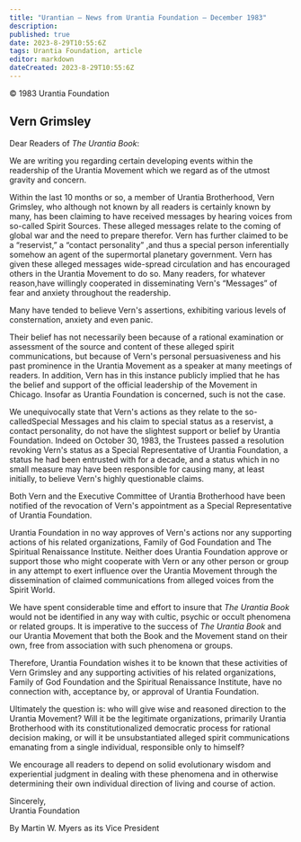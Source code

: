 ```yaml
---
title: "Urantian — News from Urantia Foundation — December 1983"
description: 
published: true
date: 2023-8-29T10:55:6Z
tags: Urantia Foundation, article
editor: markdown
dateCreated: 2023-8-29T10:55:6Z
---
```


<p class="v-card v-sheet theme--light gray lighten-3 px-2">© 1983 Urantia Foundation</p>


## Vern Grimsley

Dear Readers of _The Urantia Book_:

We are writing you regarding certain developing events within the readership of the Urantia Movement which we regard as of the utmost gravity and concern.

Within the last 10 months or so, a member of Urantia Brotherhood, Vern Grimsley, who although not known by all readers is certainly known by many, has been claiming to have received messages by hearing voices from so-called Spirit Sources. These alleged messages relate to the coming of global war and the need to prepare therefor. Vern has further claimed to be a “reservist,” a “contact personality” ,and thus a special person inferentially somehow an agent of the supermortal planetary government. Vern has given these alleged messages wide-spread circulation and has encouraged others in the Urantia Movement to do so. Many readers, for whatever reason,have willingly cooperated in disseminating Vern's “Messages” of fear and anxiety throughout the readership.

Many have tended to believe Vern's assertions, exhibiting various levels of consternation, anxiety and even panic.

Their belief has not necessarily been because of a rational examination or assessment of the source and content of these alleged spirit communications, but because of Vern's personal persuasiveness and his past prominence in the Urantia Movement as a speaker at many meetings of readers. In addition, Vern has in this instance publicly implied that he has the belief and support of the official leadership of the Movement in Chicago. Insofar as Urantia Foundation is concerned, such is not the case.

We unequivocally state that Vern's actions as they relate to the so-calledSpecial Messages and his claim to special status as a reservist, a contact personality, do not have the slightest support or belief by Urantia Foundation. Indeed on October 30, 1983, the Trustees passed a resolution revoking Vern's status as a Special Representative of Urantia Foundation, a status he had been entrusted with for a decade, and a status which in no small measure may have been responsible for causing many, at least initially, to believe Vern's highly questionable claims.

Both Vern and the Executive Committee of Urantia Brotherhood have been notified of the revocation of Vern's appointment as a Special Representative of Urantia Foundation.

Urantia Foundation in no way approves of Vern's actions nor any supporting actions of his related organizations, Family of God Foundation and The Spiritual Renaissance Institute. Neither does Urantia Foundation approve or support those who might cooperate with Vern or any other person or group in any attempt to exert influence over the Urantia Movement through the dissemination of claimed communications from alleged voices from the Spirit World.

We have spent considerable time and effort to insure that _The Urantia Book_ would not be identified in any way with cultic, psychic or occult phenomena or related groups. It is imperative to the success of _The Urantia Book_ and our Urantia Movement that both the Book and the Movement stand on their own, free from association with such phenomena or groups.

Therefore, Urantia Foundation wishes it to be known that these activities of Vern Grimsley and any supporting activities of his related organizations, Family of God Foundation and the Spiritual Renaissance Institute, have no connection with, acceptance by, or approval of Urantia Foundation.

Ultimately the question is: who will give wise and reasoned direction to the Urantia Movement? Will it be the legitimate organizations, primarily Urantia Brotherhood with its constitutionalized democratic process for rational decision making, or will it be unsubstantiated alleged spirit communications emanating from a single individual, responsible only to himself?

We encourage all readers to depend on solid evolutionary wisdom and experiential judgment in dealing with these phenomena and in otherwise determining their own individual direction of living and course of action.

Sincerely,  
Urantia Foundation

By Martin W. Myers as its Vice President
